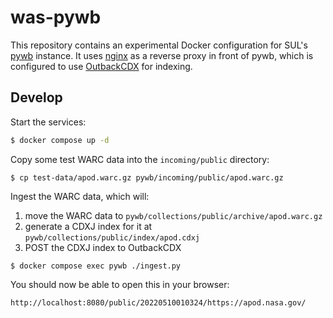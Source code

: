 # was-pywb

This repository contains an experimental Docker configuration for SUL's [pywb] instance. It uses [nginx] as a reverse proxy in front of pywb, which is configured to use [OutbackCDX] for indexing. 

## Develop

Start the services:

```bash
$ docker compose up -d
```

Copy some test WARC data into the `incoming/public` directory:

```
$ cp test-data/apod.warc.gz pywb/incoming/public/apod.warc.gz

```

Ingest the WARC data, which will:

1. move the WARC data to `pywb/collections/public/archive/apod.warc.gz`
2. generate a CDXJ index for it at `pywb/collections/public/index/apod.cdxj`
3. POST the CDXJ index to OutbackCDX

```
$ docker compose exec pywb ./ingest.py
```

You should now be able to open this in your browser:

    http://localhost:8080/public/20220510010324/https://apod.nasa.gov/

[pywb]: https://pywb.readthedocs.io/
[OutbackCDX]: https://github.com/nla/outbackcdx
[nginx]: https://nginx.org/
